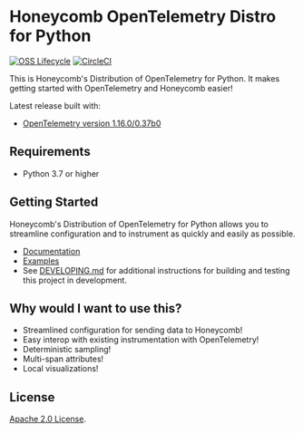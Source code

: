 # Honeycomb OpenTelemetry Distro for Python

[![OSS Lifecycle](https://img.shields.io/osslifecycle/honeycombio/honeycomb-opentelemetry-python)](https://github.com/honeycombio/home/blob/main/honeycomb-oss-lifecycle-and-practices.md)
[![CircleCI](https://circleci.com/gh/honeycombio/honeycomb-opentelemetry-python.svg?style=shield)](https://circleci.com/gh/honeycombio/honeycomb-opentelemetry-python)

This is Honeycomb's Distribution of OpenTelemetry for Python.
It makes getting started with OpenTelemetry and Honeycomb easier!

Latest release built with:

- [OpenTelemetry version 1.16.0/0.37b0](https://github.com/open-telemetry/opentelemetry-python/releases/tag/v1.16.0)

## Requirements

- Python 3.7 or higher

## Getting Started

Honeycomb's Distribution of OpenTelemetry for Python allows you to streamline configuration and to instrument as quickly and easily as possible.

- [Documentation](https://docs.honeycomb.io/getting-data-in/opentelemetry/python/)
- [Examples](/examples/)
- See [DEVELOPING.md](/DEVELOPING.md) for additional instructions for building and testing this project in development.

## Why would I want to use this?

- Streamlined configuration for sending data to Honeycomb!
- Easy interop with existing instrumentation with OpenTelemetry!
- Deterministic sampling!
- Multi-span attributes!
- Local visualizations!

## License

[Apache 2.0 License](./LICENSE).

